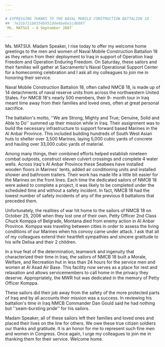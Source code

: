 ```yaml
---
---

# EXPRESSING THANKS TO THE NAVAL MOBILE CONSTRUCTION BATTALION 18
## `7e31b721b0354b951dde4be6e1cd6097`
`Ms. MATSUI — 6 September 2007`

---
```



Ms. MATSUI. Madam Speaker, I rise today to offer my welcome home 
greetings to the men and women of Naval Mobile Construction Battalion 
18 as they return from their deployment to Iraq in support of Operation 
Iraqi Freedom and Operation Enduring Freedom. On Saturday, these 
sailors and their families will gather at Sacramento's Naval 
Operational Support Center for a homecoming celebration and I ask all 
my colleagues to join me in honoring their service.

Naval Mobile Construction Battalion 18, often called NMCB 18, is made 
up of 14 detachments of naval reserve units from across the 
northwestern United States. For NMCB 18's nearly 500 members, their 9-
month tour in Iraq meant time away from their families and loved ones, 
often at great personal sacrifice.

The battalion's motto, ''We are Strong, Mighty and True; Genuine, 
Solid and Able to Do'' summed up their mission while in Iraq. Their 
assignment was to build the necessary infrastructure to support forward 
based Marines in the Al Anbar Province. This included building hundreds 
of South West Asian huts to shelter over 3,500 Marines, laying 5,000 
cubic yards of concrete and hauling over 33,000 cubic yards of 
material.

Among many things, their combined efforts helped establish nineteen 
combat outposts, construct eleven culvert crossings and complete 4 
water wells. Across Iraq's Al Anbar Province these Seabees have 
installed wooden floors in Marines' tents, added air conditioning units 
and installed shower and bathroom trailers. Their work has made life a 
little bit easier for the Marines on the front lines. Each time the 
dedicated sailors of NMCB 18 were asked to complete a project, it was 
likely to be completed under the scheduled time and without a safety 
incident. In fact, NMCB 18 had the lowest number of safety incidents of 
any of the previous 6 battalions that preceded them.

Unfortunately, the realities of war hit home to the sailors of NMCB 
18 on October 25, 2006 when they lost one of their own. Petty Officer 
2nd Class Chuck Komppa of Belgrade, Montana died from enemy action in 
Al Anbar Province. Komppa was traveling between cities in order to 
assess the living conditions of our Marines when his convoy came under 
attack. I ask that all of my colleagues extend their heartfelt 
sympathies and sincere gratitude to his wife Delisa and their 2 
children.

In a true feat of the determination, teamwork and ingenuity that 
characterized their time in Iraq, the sailors of NMCB 18 built a 
Morale, Welfare, and Recreation hut in less than 24 hours for the 
service men and women at Al Asad Air Base. This facility now serves as 
a place for rest and relaxation and allows servicemembers to call home 
in the privacy they deserve. Appropriately, the MWR hut was dedicated 
in the memory of Petty Officer Komppa.

These sailors did their job away from the safety of the more 
protected parts of Iraq and by all accounts their mission was a 
success. In reviewing his battalion's time in Iraq NMCB Commander Dan 
Gould said he had nothing but ''seam-bursting pride'' for his sailors.

Madam Speaker, all of these sailors left their families and loved 
ones and placed their lives on the line for others. We owe these true 
citizen soldiers our thanks and gratitude. It is an honor for me to 
represent such fine men and women in Congress. Once again, I urge my 
colleagues to join me in thanking them for their service. Welcome home.

